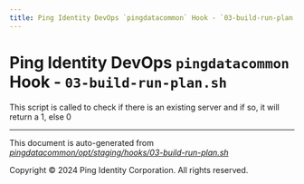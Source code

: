 ```yaml
---
title: Ping Identity DevOps `pingdatacommon` Hook - `03-build-run-plan.sh`
---
```


# Ping Identity DevOps `pingdatacommon` Hook - `03-build-run-plan.sh`
 This script is called to check if there is an existing server
 and if so, it will return a 1, else 0

---
This document is auto-generated from _[pingdatacommon/opt/staging/hooks/03-build-run-plan.sh](https://github.com/pingidentity/pingidentity-docker-builds/blob/master/pingdatacommon/opt/staging/hooks/03-build-run-plan.sh)_

Copyright © 2024 Ping Identity Corporation. All rights reserved.
